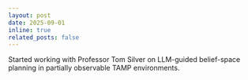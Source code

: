 ```yaml
---
layout: post
date: 2025-09-01
inline: true
related_posts: false
---
```


Started working with Professor Tom Silver on LLM-guided belief-space planning in partially observable TAMP environments.
